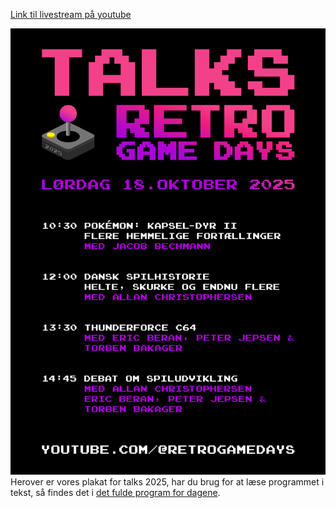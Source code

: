 <!-- BEGIN ARISE ------------------------------
Title:: "Talks: Retro Game Days 2025"

Author:: "Fablab Spinderihallerne, Vejle Museerne og Vejle Bibliotekerne"
Description:: "Retro Game Days er en fejring af spilkultur, historie og fællesskaber i uge 42: oplev nostalgi og nørderi når du hører lyden af de gamle maskiner"
Language:: "da"
Thumbnail:: "talks-150x150.png"
Published Date:: "2025-10-05"
Modified Date:: "2025-18-05"

content_header:: "false"
rss_hide:: "true"
---- END ARISE \\ DO NOT MODIFY THIS LINE ---->

[Link til livestream på youtube](https://youtube.com/live/IsUh-M3wdTQ)

![Talks plakat, se programmet i talks under program](talksplakat.png)
Herover er vores plakat for talks 2025, har du brug for at læse programmet i tekst, så findes det i [det fulde program for dagene](/program/#talks-l%C3%B8rdag).
